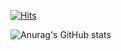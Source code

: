 [![Hits](https://hits.seeyoufarm.com/api/count/incr/badge.svg?url=https%3A%2F%2Fgithub.com%2FHYKdev&count_bg=%23DED8E3&title_bg=%230057F9&icon=&icon_color=%23E7E7E7&title=HITS&edge_flat=false)](https://hits.seeyoufarm.com)

![Anurag's GitHub stats](https://github-readme-stats.vercel.app/api?username=anuraghazra&show_icons=true&theme=radical)
